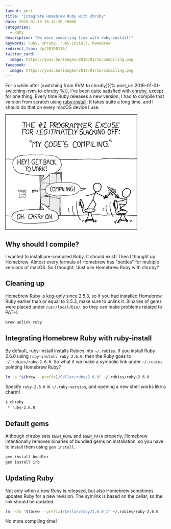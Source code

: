 ```yaml
---
layout: post
title: "Integrate Homebrew Ruby with chruby"
date: 2019-01-15 16:34:26 +0000
categories:
  - Ruby
description: "No more compiling time with ruby-install!"
keywords: ruby, chruby, ruby-install, homebrew
redirect_from: /p/20190115/
twitter_card:
  image: https://yous.be/images/2019/01/15/compiling.png
facebook:
  image: https://yous.be/images/2019/01/15/compiling.png
---
```


For a while after [switching from RVM to chruby]({% post_url 2016-01-01-switching-rvm-to-chruby %}),
I've been quite satisfied with [chruby](https://github.com/postmodern/chruby),
except for one thing. Every time Ruby releases a new version, I had to compile
that version from scratch using [ruby-install](https://github.com/postmodern/ruby-install).
It takes quite a long time, and I should do that on every macOS device I use.

[![Compiling](/images/2019/01/15/compiling.png "'Are you stealing those LCDs?' 'Yeah, but I'm doing it while my code compiles.'")](http://xkcd.com/303/)

## Why should I compile?

I wanted to install pre-compiled Ruby. It should exist! Then I thought up
Homebrew. Almost every formula of Homebrew has "bottles" for multiple versions
of macOS. So I thought: 'Just use Homebrew Ruby with chruby!'

## Cleaning up

Homebrew Ruby is [keg-only](https://github.com/Homebrew/homebrew-core/commit/b4bf45228a60a9a64a0f17d0374b27ffe84c862c)
since 2.5.3, so if you had installed Homebrew Ruby earlier than or equal to
2.5.3, make sure to unlink it. Binaries of gems were placed under
`/usr/local/bin/`, so they can make problems related to PATH.

``` sh
brew unlink ruby
```

## Integrating Homebrew Ruby with ruby-install

By default, ruby-install installs Rubies into `~/.rubies`. If you install Ruby
2.6.0 using `ruby-install ruby 2.6.0`, then the Ruby goes to
`~/.rubies/ruby-2.6.0`. So what if we make a symbolic link under `~/.rubies`
pointing Homebrew Ruby?

``` sh
ln -s "$(brew --prefix)/Cellar/ruby/2.6.0" ~/.rubies/ruby-2.6.0
```

Specify `ruby-2.6.0` in `~/.ruby-version`, and opening a new shell works like a
charm!

``` sh
$ chruby
 * ruby-2.6.0
```

## Default gems

Although chruby sets `$GEM_HOME` and `$GEM_PATH` properly, Homebrew
intentionally removes binaries of bundled gems on installation, so you have to
install them using `gem install`.

``` sh
gem install bundler
gem install irb
```

## Updating Ruby

Not only when a new Ruby is released, but also Homebrew sometimes updates Ruby
for a new revision. The symlink is based on the cellar, so the link should be
updated.

``` sh
ln -sfn "$(brew --prefix)/Cellar/ruby/2.6.0_1" ~/.rubies/ruby-2.6.0
```

No more compiling time!
